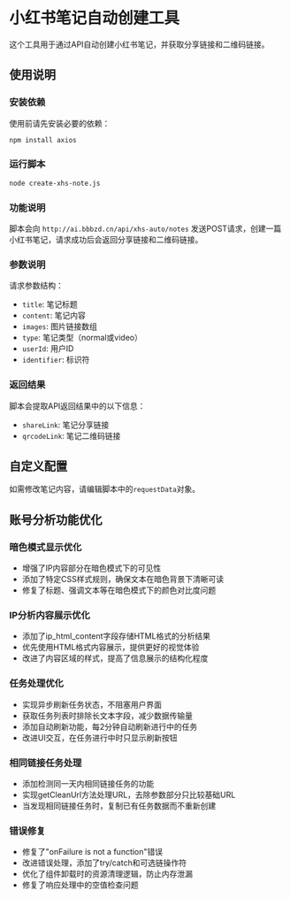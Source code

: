 # 小红书笔记自动创建工具

这个工具用于通过API自动创建小红书笔记，并获取分享链接和二维码链接。

## 使用说明

### 安装依赖

使用前请先安装必要的依赖：

```bash
npm install axios
```

### 运行脚本

```bash
node create-xhs-note.js
```

### 功能说明

脚本会向 `http://ai.bbbzd.cn/api/xhs-auto/notes` 发送POST请求，创建一篇小红书笔记，请求成功后会返回分享链接和二维码链接。

### 参数说明

请求参数结构：
- `title`: 笔记标题
- `content`: 笔记内容
- `images`: 图片链接数组
- `type`: 笔记类型（normal或video）
- `userId`: 用户ID
- `identifier`: 标识符

### 返回结果

脚本会提取API返回结果中的以下信息：
- `shareLink`: 笔记分享链接
- `qrcodeLink`: 笔记二维码链接

## 自定义配置

如需修改笔记内容，请编辑脚本中的`requestData`对象。

## 账号分析功能优化

### 暗色模式显示优化
- 增强了IP内容部分在暗色模式下的可见性
- 添加了特定CSS样式规则，确保文本在暗色背景下清晰可读
- 修复了标题、强调文本等在暗色模式下的颜色对比度问题

### IP分析内容展示优化
- 添加了ip_html_content字段存储HTML格式的分析结果
- 优先使用HTML格式内容展示，提供更好的视觉体验
- 改进了内容区域的样式，提高了信息展示的结构化程度

### 任务处理优化
- 实现异步刷新任务状态，不阻塞用户界面
- 获取任务列表时排除长文本字段，减少数据传输量
- 添加自动刷新功能，每2分钟自动刷新进行中的任务
- 改进UI交互，在任务进行中时只显示刷新按钮

### 相同链接任务处理
- 添加检测同一天内相同链接任务的功能
- 实现getCleanUrl方法处理URL，去除参数部分只比较基础URL
- 当发现相同链接任务时，复制已有任务数据而不重新创建

### 错误修复
- 修复了"onFailure is not a function"错误
- 改进错误处理，添加了try/catch和可选链操作符
- 优化了组件卸载时的资源清理逻辑，防止内存泄漏
- 修复了响应处理中的空值检查问题
